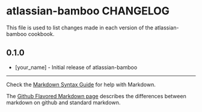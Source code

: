 # atlassian-bamboo CHANGELOG

This file is used to list changes made in each version of the atlassian-bamboo cookbook.

## 0.1.0
- [your_name] - Initial release of atlassian-bamboo

- - -
Check the [Markdown Syntax Guide](http://daringfireball.net/projects/markdown/syntax) for help with Markdown.

The [Github Flavored Markdown page](http://github.github.com/github-flavored-markdown/) describes the differences between markdown on github and standard markdown.
